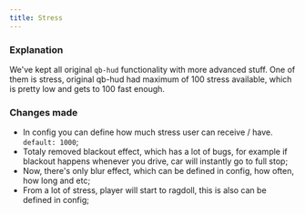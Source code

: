 ```yaml
---
title: Stress
---
```

### Explanation
We've kept all original `qb-hud` functionality with more advanced stuff. One of them is stress, original qb-hud had maximum of 100 stress available, which is pretty low and gets to 100 fast enough.

### Changes made
- In config you can define how much stress user can receive / have. `default: 1000`;
- Totaly removed blackout effect, which has a lot of bugs, for example if blackout happens whenever you drive, car will instantly go to full stop;
- Now, there's only blur effect, which can be defined in config, how often, how long and etc;
- From a lot of stress, player will start to ragdoll, this is also can be defined in config;
